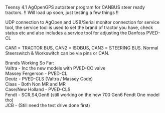 Teensy 4.1 AgOpenGPS autosteer program for CANBUS steer ready tractors. !! Will load up soon, just testing a few things !!

UDP connection to AgOpen and USB/Serial monitor connection for service tool, the service tool is used to set the brand of tractor you have, check status etc and also includes a service tool for adjusting the Danfoss PVED-CL

CAN1 = TRACTOR BUS, CAN2 = ISOBUS, CAN3 = STEERING BUS. Normal Steerswitch & Workswitch can be via pins or CAN.

Brands Working So Far: <br />
Valtra - Inc the new models with PVED-CC valve <br />
Massey Fergerson - PVED-CL <br />
Deutz - PVED-CLS (Valtra / Massey Code) <br />
Claas - Both Non MR and MR <br /> 
Case/New Holland - PVED-CLS <br />
Fendt - SCR,S4,Gen6 (still working on the new 700 Gen6 Fendt One model tho) <br />
JCB - (Still need the test drive done first) <br />
